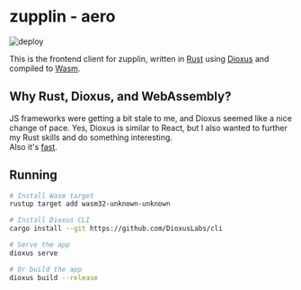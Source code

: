 # zupplin - aero

![deploy](https://github.com/Fyssion/zupplin/actions/workflows/aero_deploy.yml/badge.svg)

This is the frontend client for zupplin, written in [Rust](https://www.rust-lang.org/) using [Dioxus](https://dioxuslabs.com/)
and compiled to [Wasm](https://webassembly.org/).

## Why Rust, Dioxus, and WebAssembly?

JS frameworks were getting a bit stale to me, and Dioxus seemed like a nice change of pace.
Yes, Dioxus is similar to React, but I also wanted to further my Rust skills and do something interesting.  
Also it's [fast](https://dioxuslabs.com/blog/templates-diffing/).

## Running

```sh
# Install Wasm target
rustup target add wasm32-unknown-unknown

# Install Dioxus CLI
cargo install --git https://github.com/DioxusLabs/cli

# Serve the app
dioxus serve

# Or build the app
dioxus build --release
```
